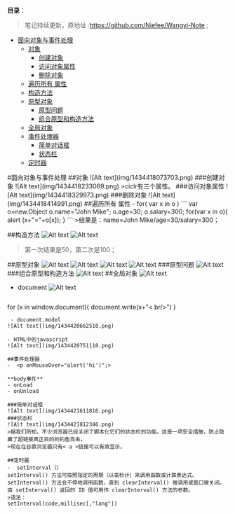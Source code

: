 **目录**：

>笔记持续更新，原地址 :https://github.com/Niefee/Wangyi-Note ;

<ul>
<li><a href="#面向对象与事件处理">面向对象与事件处理</a><ul>
<li><a href="#对象">对象</a><ul>
<li><a href="#创建对象">创建对象</a></li>
<li><a href="#访问对象属性">访问对象属性</a></li>
<li><a href="#删除对象">删除对象</a></li>
</ul>
</li>
<li><a href="#遍历所有-属性">遍历所有 属性</a></li>
<li><a href="#构造方法">构造方法</a></li>
<li><a href="#原型对象">原型对象</a><ul>
<li><a href="#原型问题">原型问题</a></li>
<li><a href="#组合原型和构造方法">组合原型和构造方法</a></li>
</ul>
</li>
<li><a href="#全局对象">全局对象</a></li>
<li><a href="#事件处理器">事件处理器</a><ul>
<li><a href="#简单对话框">简单对话框</a></li>
<li><a href="#状态栏">状态栏</a></li>
</ul>
</li>
<li><a href="#定时器">定时器</a></li>
</ul>
</li>
</ul>
#面向对象与事件处理
##对象
![Alt text](img/1434418073703.png)
###创建对象
![Alt text](img/1434418233069.png)
>ciclr有三个属性。
###访问对象属性
![Alt text](img/1434418329973.png)
###删除对象
![Alt text](img/1434418414991.png)
##遍历所有 属性
 - for( var x in o )
```
var o=new.Object
o.name="John Mike";
o.age=30;
o.salary=300;
for(var x in o){
alert (x+"="+o[x]);
}
```
>结果是：name=John Mike/age=30/salary=300；

##构造方法
![Alt text](img/1434419045647.png)
![Alt text](img/1434419278547.png)
>第一次结果是50，第二次是100；

##原型对象
![Alt text](img/1434419345649.png)
![Alt text](img/1434419605810.png)
![Alt text](img/1434419724071.png)
![Alt text](img/1434419798812.png)
###原型问题
![Alt text](img/1434419871575.png)
###组合原型和构造方法
![Alt text](img/1434419974505.png)
##全局对象
![Alt text](img/1434420313927.png)
  - document
![Alt text](img/1434420515902.png)
	```
for (x in window.document){
document.write(x+"< br/>")
}
 ```
  - document.model
![Alt text](img/1434420662510.png)

 - HTML中的javascript
![Alt text](img/1434420751110.png)

##事件处理器
 -  <p onMouseOver="alert('hi')";>

**body事件**
 - onLoad
 - onUnload

###简单对话框
![Alt text](img/1434421611816.png)
###状态栏
![Alt text](img/1434421812346.png)
>据我们所知，不少浏览器已经关闭了脚本化它们的状态栏的功能。这是一项安全措施，防止隐藏了超链接真正目的的钓鱼攻击。
>现在在谷歌浏览器只有< a >链接可以有效显示。

##定时器
 -  setInterval（）
setInterval() 方法可按照指定的周期（以毫秒计）来调用函数或计算表达式。
setInterval() 方法会不停地调用函数，直到 clearInterval() 被调用或窗口被关闭。由 setInterval() 返回的 ID 值可用作 clearInterval() 方法的参数。
>语法：
setInterval(code,millisec[,"lang"])

 
